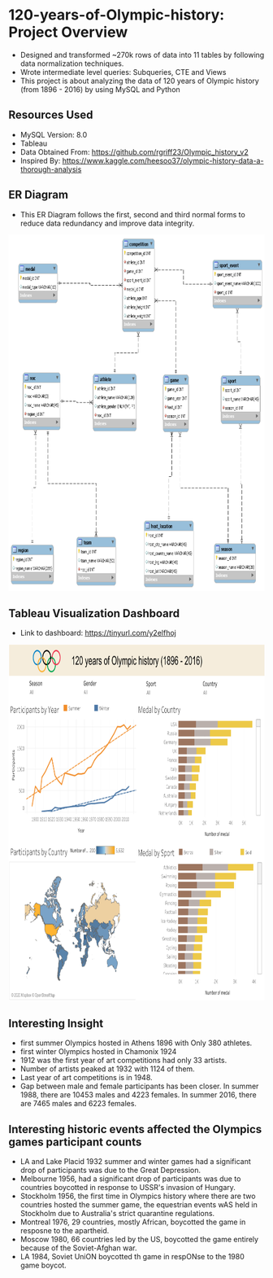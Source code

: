 # 120-years-of-Olympic-history: Project Overview
- Designed and transformed ~270k rows of data into 11 tables by following data normalization techniques.
- Wrote intermediate level queries: Subqueries, CTE and Views
- This project is about analyzing the data of 120 years of Olympic history (from 1896 - 2016) by using MySQL and Python


## Resources Used
- MySQL Version:  8.0
- Tableau
- Data Obtained From:  https://github.com/rgriff23/Olympic_history_v2
- Inspired By:  https://www.kaggle.com/heesoo37/olympic-history-data-a-thorough-analysis

## ER Diagram 
- This ER Diagram follows the first, second and third normal forms to reduce data redundancy and improve data integrity.
<img src="https://github.com/JasonYao3/120-years-of-Olympic-history/blob/master/Olympic%20ER%20Diagram.png" width="800" height="700">

## Tableau Visualization Dashboard
- Link to dashboard: https://tinyurl.com/y2elfhoj
<img src="https://github.com/JasonYao3/120-years-of-Olympic-history/blob/master/Olympic%20Dashboard%20.png" width="800" height="700">

## Interesting Insight
- first summer Olympics hosted in Athens 1896 with Only 380 athletes.
- first winter Olympics hosted in Chamonix 1924
- 1912 was the first year of art competitions had only 33 artists.
- Number of artists peaked at 1932 with 1124 of them.
- Last year of art competitions is in 1948.
- Gap between male and female participants has been closer. In summer 1988, there are 10453 males and 4223 females. In summer 2016, there are 7465 males and 6223 females. 

## Interesting historic events affected the Olympics games participant counts
- LA and Lake Placid 1932 summer and winter games had a significant drop of participants was due to the Great Depression.
- Melbourne 1956, had a significant drop of participants was due to countries boycotted in response to USSR's invasion of Hungary.
- Stockholm 1956, the first time in Olympics history where there are two countries hosted the summer game, the equestrian events wAS held in Stockholm due to Australia's strict quarantine regulations.
- Montreal 1976, 29 countries, mostly African, boycotted the game in resposne to the apartheid.
- Moscow 1980, 66 countries led by the US, boycotted the game entirely because of the Soviet-Afghan war.
- LA 1984, Soviet UniON boycotted th game in respONse to the 1980 game boycot.



